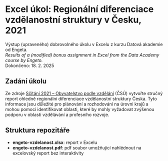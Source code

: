 # Excel úkol: Regionální diferenciace vzdělanostní struktury v Česku, 2021   
Výstup (upraveného) dobrovolného úkolu v Excelu z kurzu Datová akademie od Engeta.   
_Results of a (modified) bonus assignment in Excel from the Data Academy course by Engeto._   
Dokončeno: 18. 2. 2025
## Zadání úkolu   
Ze zdroje [Sčítání 2021 – Obyvatelstvo podle vzdělání](https://data.gov.cz/datov%C3%A1-sada?iri=https%3A%2F%2Fdata.gov.cz%2Fzdroj%2Fdatov%C3%A9-sady%2F00025593%2Fd752b2704511a0e381d2e89385ad0b9f) (ČSÚ) vytvořte stručný report ohledně regionální diferenciace vzdělanostní struktury Česka. Tyto informace jsou důležité pro plánování a rozhodování na úrovni krajů a mohou pomoci identifikovat oblasti, které by mohly vyžadovat zvýšenou podporu v oblasti vzdělávání a profesního rozvoje.
## Struktura repozitáře
* __engeto-vzdelanost.xlsx__: report v Excelu
* __engeto-vzdelanost.pdf__: pdf soubor umožňující nahlédnout na excelovský report bez interaktivity
